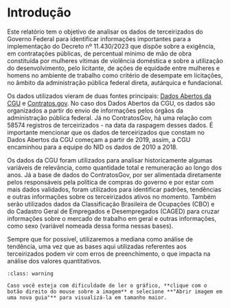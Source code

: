 # Introdução

Este relatório tem o objetivo de analisar os dados de terceirizados do Governo Federal para identificar informações importantes para a implementação do Decreto nº 11.430/2023 que dispõe sobre a exigência, em contratações públicas, de percentual mínimo de mão de obra constituída por mulheres vítimas de violência doméstica e sobre a utilização do desenvolvimento, pelo licitante, de ações de equidade entre mulheres e homens no ambiente de trabalho como critério de desempate em licitações, no âmbito da administração pública federal direta, autárquica e fundacional.

Os dados utilizados vieram de duas fontes principais: <a href="https://www.gov.br/cgu/pt-br/acesso-a-informacao/dados-abertos/arquivos/terceirizados" target="_blank">Dados Abertos da CGU</a> e <a href="https://contratos.comprasnet.gov.br/transparencia/terceirizados" target="_blank">Contratos.gov</a>. No caso dos Dados Abertos da CGU, os dados são organizados a partir do envio de informações pelos órgãos da administração pública federal. Já no ContratosGov, há uma relação com 58574 registros de terceirizados - na data da raspagem desses dados. É importante mencionar que os dados de terceirizados que constam no Dados Abertos da CGU começam a partir de 2019, assim, a CGU encaminhou para a equipe do NID os dados de 2010 a 2018.

Os dados da CGU foram utilizados para analisar historicamente algumas variáveis de relevância, como quantidade total e remuneração ao longo dos anos. Já a base de dados do ContratosGov, por ser alimentada diretamente pelos responsáveis pela política de compras do governo e por estar com mais dados validados, foram utilizados para identificar padrões, tendências e outras informações sobre os terceirizados ativos no momento. Também serão utilizados dados da Classificação Brasileira de Ocupações (CBO) e do Cadastro Geral de Empregados e Desempregados (CAGED) para cruzar informações sobre o mercado de trabalho em geral e outras informações, como sexo (variável nomeada dessa forma nessas bases).

Sempre que for possível, utilizaremos a mediana como análise de tendência, uma vez que as bases aqui utilizadas referentes aos terceirizados podem vir com erros de preenchimento, o que impacta na análise dos valores quantitativos.

```{admonition} Atenção!
:class: warning

Caso você esteja com dificuldade de ler o gráfico, **clique com o botão direito do mouse sobre a imagem** e selecione **"Abrir imagem em uma nova guia"** para visualizá-la em tamanho maior.

```

```{tableofcontents}